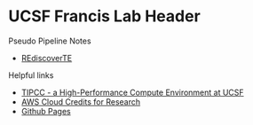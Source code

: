 #	UCSF Francis Lab Header

Pseudo Pipeline Notes
* [REdiscoverTE](docs/REdiscoverTE)


Helpful links
* [TIPCC - a High-Performance Compute Environment at UCSF](https://ucsf-ti.github.io/tipcc-web/index.html)
* [AWS Cloud Credits for Research](https://aws.amazon.com/research-credits/)
* [Github Pages](https://help.github.com/en/github/working-with-github-pages)

